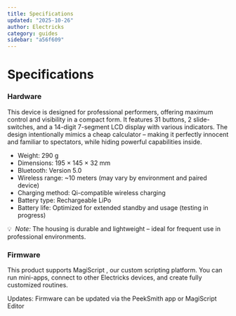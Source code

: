 ```yaml
---
title: Specifications
updated: "2025-10-26"
author: Electricks
category: guides
sidebar: "a56f609"
---
```


# Specifications

### Hardware

This device is designed for professional performers, offering maximum control and visibility in a compact form. It features 31 buttons, 2 slide-switches, and a 14-digit 7-segment LCD display with various indicators. The design intentionally mimics a cheap calculator – making it perfectly innocent and familiar to spectators, while hiding powerful capabilities inside.

- Weight: 290 g
- Dimensions: 195 × 145 × 32 mm
- Bluetooth: Version 5.0
- Wireless range: ~10 meters (may vary by environment and paired device)
- Charging method: Qi-compatible wireless charging
- Battery type: Rechargeable LiPo
- Battery life: Optimized for extended standby and usage (testing in progress)

💡  *Note:* The housing is durable and lightweight – ideal for frequent use in professional environments.

### Firmware

This product supports MagiScript , our custom scripting platform. You can run mini-apps, connect to other Electricks devices, and create fully customized routines.

Updates: Firmware can be updated via the PeekSmith app or MagiScript Editor